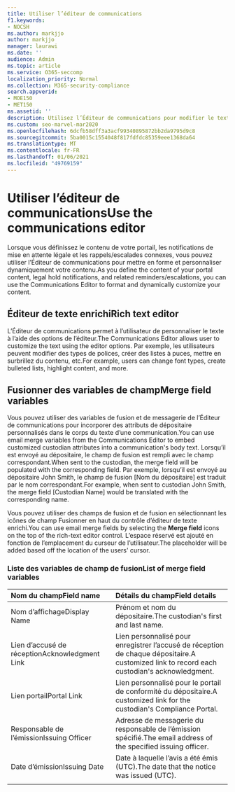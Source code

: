 ```yaml
---
title: Utiliser l’éditeur de communications
f1.keywords:
- NOCSH
ms.author: markjjo
author: markjjo
manager: laurawi
ms.date: ''
audience: Admin
ms.topic: article
ms.service: O365-seccomp
localization_priority: Normal
ms.collection: M365-security-compliance
search.appverid:
- MOE150
- MET150
ms.assetid: ''
description: Utilisez l’Éditeur de communications pour modifier le texte et fusionner des variables de champ lors de la mise en forme de votre contenu.
ms.custom: seo-marvel-mar2020
ms.openlocfilehash: 6dcfb58dff3a3acf99340895872bb2da9795d9c8
ms.sourcegitcommit: 5ba0015c1554048f817fdfdc85359eee1368da64
ms.translationtype: MT
ms.contentlocale: fr-FR
ms.lasthandoff: 01/06/2021
ms.locfileid: "49769159"
---
```

# <a name="use-the-communications-editor"></a><span data-ttu-id="0e140-103">Utiliser l’éditeur de communications</span><span class="sxs-lookup"><span data-stu-id="0e140-103">Use the communications editor</span></span>

<span data-ttu-id="0e140-104">Lorsque vous définissez le contenu de votre portail, les notifications de mise en attente légale et les rappels/escalades connexes, vous pouvez utiliser l’Éditeur de communications pour mettre en forme et personnaliser dynamiquement votre contenu.</span><span class="sxs-lookup"><span data-stu-id="0e140-104">As you define the content of your portal content, legal hold notifications, and related reminders/escalations, you can use the Communications Editor to format and dynamically customize your content.</span></span>

## <a name="rich-text-editor"></a><span data-ttu-id="0e140-105">Éditeur de texte enrichi</span><span class="sxs-lookup"><span data-stu-id="0e140-105">Rich text editor</span></span>

<span data-ttu-id="0e140-106">L’Éditeur de communications permet à l’utilisateur de personnaliser le texte à l’aide des options de l’éditeur.</span><span class="sxs-lookup"><span data-stu-id="0e140-106">The Communications Editor allows user to customize the text using the editor options.</span></span> <span data-ttu-id="0e140-107">Par exemple, les utilisateurs peuvent modifier des types de polices, créer des listes à puces, mettre en surbrillez du contenu, etc.</span><span class="sxs-lookup"><span data-stu-id="0e140-107">For example, users can change font types, create bulleted lists, highlight content, and more.</span></span>

## <a name="merge-field-variables"></a><span data-ttu-id="0e140-108">Fusionner des variables de champ</span><span class="sxs-lookup"><span data-stu-id="0e140-108">Merge field variables</span></span>

<span data-ttu-id="0e140-109">Vous pouvez utiliser des variables de fusion et de messagerie de l’Éditeur de communications pour incorporer des attributs de dépositaire personnalisés dans le corps du texte d’une communication.</span><span class="sxs-lookup"><span data-stu-id="0e140-109">You can use email merge variables from the Communications Editor to embed customized custodian attributes into a communication's body text.</span></span> <span data-ttu-id="0e140-110">Lorsqu’il est envoyé au dépositaire, le champ de fusion est rempli avec le champ correspondant.</span><span class="sxs-lookup"><span data-stu-id="0e140-110">When sent to the custodian, the merge field will be populated with the corresponding field.</span></span> <span data-ttu-id="0e140-111">Par exemple, lorsqu’il est envoyé au dépositaire John Smith, le champ de fusion [Nom du dépositaire] est traduit par le nom correspondant.</span><span class="sxs-lookup"><span data-stu-id="0e140-111">For example, when sent to custodian John Smith, the merge field [Custodian Name] would be translated with the corresponding name.</span></span>

<span data-ttu-id="0e140-112">Vous pouvez utiliser des champs  de fusion et de fusion en sélectionnant les icônes de champ Fusionner en haut du contrôle d’éditeur de texte enrichi.</span><span class="sxs-lookup"><span data-stu-id="0e140-112">You can use email merge fields by selecting the **Merge field** icons on the top of the rich-text editor control.</span></span> <span data-ttu-id="0e140-113">L’espace réservé est ajouté en fonction de l’emplacement du curseur de l’utilisateur.</span><span class="sxs-lookup"><span data-stu-id="0e140-113">The placeholder will be added based off the location of the users' cursor.</span></span>

### <a name="list-of-merge-field-variables"></a><span data-ttu-id="0e140-114">Liste des variables de champ de fusion</span><span class="sxs-lookup"><span data-stu-id="0e140-114">List of merge field variables</span></span>

| <span data-ttu-id="0e140-115">Nom du champ</span><span class="sxs-lookup"><span data-stu-id="0e140-115">Field name</span></span>                  | <span data-ttu-id="0e140-116">Détails du champ</span><span class="sxs-lookup"><span data-stu-id="0e140-116">Field details</span></span> |
| :------------------- | :------------------- |
| <span data-ttu-id="0e140-117">Nom d’affichage</span><span class="sxs-lookup"><span data-stu-id="0e140-117">Display Name</span></span>  | <span data-ttu-id="0e140-118">Prénom et nom du dépositaire.</span><span class="sxs-lookup"><span data-stu-id="0e140-118">The custodian's first and last name.</span></span> | 
| <span data-ttu-id="0e140-119">Lien d’accusé de réception</span><span class="sxs-lookup"><span data-stu-id="0e140-119">Acknowledgment Link</span></span> | <span data-ttu-id="0e140-120">Lien personnalisé pour enregistrer l’accusé de réception de chaque dépositaire.</span><span class="sxs-lookup"><span data-stu-id="0e140-120">A customized link to record each custodian's acknowledgment.</span></span>|                 |
| <span data-ttu-id="0e140-121">Lien portail</span><span class="sxs-lookup"><span data-stu-id="0e140-121">Portal Link</span></span>     | <span data-ttu-id="0e140-122">Lien personnalisé pour le portail de conformité du dépositaire.</span><span class="sxs-lookup"><span data-stu-id="0e140-122">A customized link for the custodian's Compliance Portal.</span></span>|                |
| <span data-ttu-id="0e140-123">Responsable de l’émission</span><span class="sxs-lookup"><span data-stu-id="0e140-123">Issuing Officer</span></span>                   | <span data-ttu-id="0e140-124">Adresse de messagerie du responsable de l’émission spécifié.</span><span class="sxs-lookup"><span data-stu-id="0e140-124">The email address of the specified issuing officer.</span></span>|                   |
| <span data-ttu-id="0e140-125">Date d’émission</span><span class="sxs-lookup"><span data-stu-id="0e140-125">Issuing Date</span></span>                   | <span data-ttu-id="0e140-126">Date à laquelle l’avis a été émis (UTC).</span><span class="sxs-lookup"><span data-stu-id="0e140-126">The date that the notice was issued (UTC).</span></span>              |
|||
